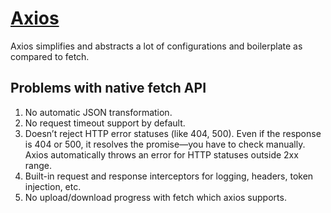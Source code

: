 # [Axios](https://axios-http.com/docs/intro)

Axios simplifies and abstracts a lot of configurations and boilerplate as compared to fetch.

## Problems with native fetch API

1. No automatic JSON transformation.
2. No request timeout support by default.
3. Doesn’t reject HTTP error statuses (like 404, 500). Even if the response is 404 or 500, it resolves the promise—you have to check manually. Axios automatically throws an error for HTTP statuses outside 2xx range.
4. Built-in request and response interceptors for logging, headers, token injection, etc.
5. No upload/download progress with fetch which axios supports.

